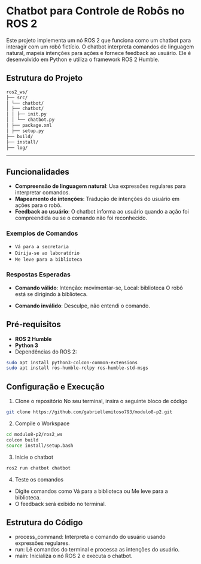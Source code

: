 # Chatbot para Controle de Robôs no ROS 2

Este projeto implementa um nó ROS 2 que funciona como um chatbot para interagir com um robô fictício. O chatbot interpreta comandos de linguagem natural, mapeia intenções para ações e fornece feedback ao usuário. Ele é desenvolvido em Python e utiliza o framework ROS 2 Humble.

## Estrutura do Projeto
```bash
ros2_ws/ 
├── src/ 
│ └── chatbot/ 
│ ├── chatbot/ 
│ │ ├── init.py 
│ │ └── chatbot.py 
│ ├── package.xml 
│ ├── setup.py 
├── build/ 
├── install/ 
├── log/
```
---

## Funcionalidades

- **Compreensão de linguagem natural**: Usa expressões regulares para interpretar comandos.
- **Mapeamento de intenções**: Tradução de intenções do usuário em ações para o robô.
- **Feedback ao usuário**: O chatbot informa ao usuário quando a ação foi compreendida ou se o comando não foi reconhecido.

### Exemplos de Comandos

- `Vá para a secretaria`
- `Dirija-se ao laboratório`
- `Me leve para a biblioteca`

### Respostas Esperadas

- **Comando válido**:
Intenção: movimentar-se, Local: biblioteca O robô está se dirigindo à biblioteca.

- **Comando inválido**:
Desculpe, não entendi o comando.


## Pré-requisitos

- **ROS 2 Humble**
- **Python 3**
- Dependências do ROS 2:
```bash
sudo apt install python3-colcon-common-extensions
sudo apt install ros-humble-rclpy ros-humble-std-msgs
```

## Configuração e Execução

1) Clone o repositório 
No seu terminal, insira o seguinte bloco de código
```bash
git clone https://github.com/gabriellemitoso793/modulo8-p2.git
```
2) Compile o Workspace
```bash
cd modulo8-p2/ros2_ws
colcon build
source install/setup.bash
```
3) Inicie o chatbot
```bash
ros2 run chatbot chatbot
```
4) Teste os comandos
- Digite comandos como Vá para a biblioteca ou Me leve para a biblioteca.
- O feedback será exibido no terminal.

## Estrutura do Código
- process_command: Interpreta o comando do usuário usando expressões regulares.
- run: Lê comandos do terminal e processa as intenções do usuário.
- main: Inicializa o nó ROS 2 e executa o chatbot.
